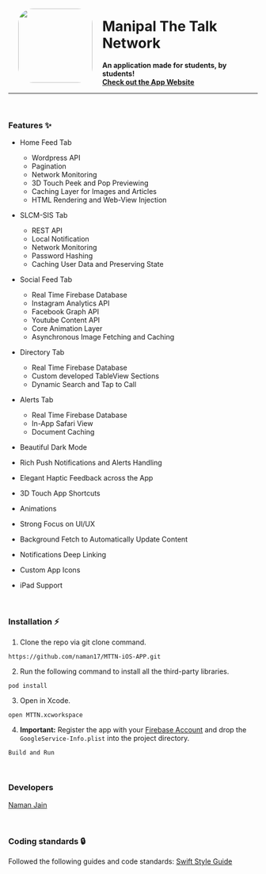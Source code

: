 <img src="https://github.com/naman17/MTTN-iOS-APP/blob/master/MTTN/Alternate%20Icons/DarkAppIcon/Dark-Icon-App-76x76@2x.png?raw=true" align="left" hspace="20" vspace="20" height="150" width="150" style="border-radius: 20%">

# Manipal The Talk Network
**An application made for students, by students!**
<br>
**[Check out the App Website](https://app.manipalthetalk.org)**

---
<br>

### Features ✨
- Home Feed Tab
    - Wordpress API
    - Pagination
    - Network Monitoring 
    - 3D Touch Peek and Pop Previewing
    - Caching Layer for Images and Articles
    - HTML Rendering and Web-View Injection
- SLCM-SIS Tab
    - REST API
    - Local Notification
    - Network Monitoring 
    - Password Hashing
    - Caching User Data and Preserving State
- Social Feed Tab
    - Real Time Firebase Database
    - Instagram Analytics API
    - Facebook Graph API
    - Youtube Content API
    - Core Animation Layer
    - Asynchronous Image Fetching and Caching  
- Directory Tab
    - Real Time Firebase Database 
    - Custom developed TableView Sections
    - Dynamic Search and Tap to Call
- Alerts Tab
    - Real Time Firebase Database 
    - In-App Safari View
    - Document Caching


- Beautiful Dark Mode
- Rich Push Notifications and Alerts Handling
- Elegant Haptic Feedback across the App
- 3D Touch App Shortcuts
- Animations
- Strong Focus on UI/UX
- Background Fetch to Automatically Update Content
- Notifications Deep Linking
- Custom App Icons
- iPad Support 


<br>

### Installation ⚡️

1. Clone the repo via git clone command.
```
https://github.com/naman17/MTTN-iOS-APP.git
```
2. Run the following command to install all the third-party libraries.
```
pod install
```
3. Open in Xcode.
```
open MTTN.xcworkspace
```
4. **Important:** Register the app with your [Firebase Account](https://console.firebase.google.com/) and drop the `GoogleService-Info.plist` into the project directory.

```
Build and Run
```

<br>

### Developers 

[Naman Jain](https://nmnjn.me)

<br>

### Coding standards 🔒

Followed the following guides and code standards:
[Swift Style Guide](https://github.com/linkedin/swift-style-guide)

